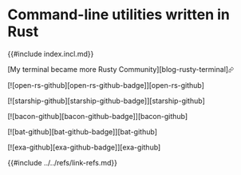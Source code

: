 # Command-line utilities written in Rust

{{#include index.incl.md}}

[My terminal became more Rusty Community][blog-rusty-terminal]⮳

[![open-rs-github][open-rs-github-badge]][open-rs-github]

[![starship-github][starship-github-badge]][starship-github]

[![bacon-github][bacon-github-badge]][bacon-github]

[![bat-github][bat-github-badge]][bat-github]

[![exa-github][exa-github-badge]][exa-github]

[ex-cli-in-rust]: index.md#command-line-utilities-written-in-rust
{{#include ../../refs/link-refs.md}}
